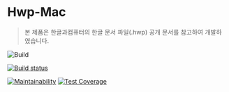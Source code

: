 # Hwp-Mac

> 본 제품은 한글과컴퓨터의 한글 문서 파일(.hwp) 공개 문서를 참고하여 개발하였습니다.

![Build](https://github.com/sboh1214/Hwp-Mac/workflows/Build/badge.svg)

[![Build status](https://build.appcenter.ms/v0.1/apps/7c6e2b8c-edc1-435e-8e8d-4f5e9fbd1970/branches/main/badge)](https://appcenter.ms)

[![Maintainability](https://api.codeclimate.com/v1/badges/4021f5576653adaf93db/maintainability)](https://codeclimate.com/github/sboh1214/Hwp-Mac/maintainability)
[![Test Coverage](https://api.codeclimate.com/v1/badges/4021f5576653adaf93db/test_coverage)](https://codeclimate.com/github/sboh1214/Hwp-Mac/test_coverage)
